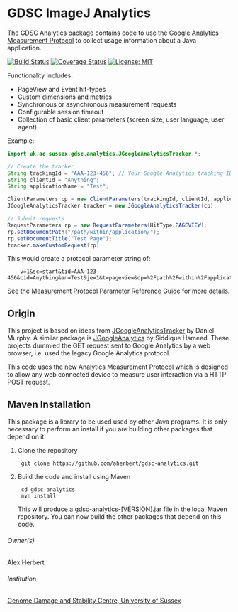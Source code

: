 GDSC ImageJ Analytics
=====================

The GDSC Analytics package contains code to use the
[Google Analytics Measurement Protocol](https://developers.google.com/analytics/devguides/collection/protocol/v1/)
to collect usage information about a Java application.

[![Build Status](https://travis-ci.com/aherbert/gdsc-analytics.svg?branch=master)](https://travis-ci.com/aherbert/gdsc-analytics)
[![Coverage Status](https://coveralls.io/repos/github/aherbert/gdsc-analytics/badge.svg?branch=master)](https://coveralls.io/github/aherbert/gdsc-analytics?branch=master)
[![License: MIT](https://img.shields.io/badge/License-MIT-yellow.svg)](https://opensource.org/licenses/MIT)

Functionality includes:

- PageView and Event hit-types
- Custom dimensions and metrics
- Synchronous or asynchronous measurement requests
- Configurable session timeout
- Collection of basic client parameters (screen size, user language, user agent)

Example:

```java
import uk.ac.sussex.gdsc.analytics.JGoogleAnalyticsTracker.*;

// Create the tracker
String trackingId = "AAA-123-456"; // Your Google Analytics tracking ID
String clientId = "Anything";
String applicationName = "Test";

ClientParameters cp = new ClientParameters(trackingId, clientId, applicationName);
JGoogleAnalyticsTracker tracker = new JGoogleAnalyticsTracker(cp);

// Submit requests
RequestParameters rp = new RequestParameters(HitType.PAGEVIEW);
rp.setDocumentPath("/path/within/application/");
rp.setDocumentTitle("Test Page");
tracker.makeCustomRequest(rp)
```

This would create a protocol parameter string of:

        v=1&sc=start&tid=AAA-123-456&cid=Anything&an=Test&je=1&t=pageview&dp=%2Fpath%2Fwithin%2Fapplication%2F&dt=Test+Page&qt=0

See the [Measurement Protocol Parameter Reference Guide](https://developers.google.com/analytics/devguides/collection/protocol/v1/parameters) for more details.

Origin
------

This project is based on ideas from
[JGoogleAnalyticsTracker](https://code.google.com/archive/p/jgoogleanalyticstracker/) by Daniel
Murphy. A similar package is
[JGoogleAnalytics](https://github.com/siddii/jgoogleanalytics) by Siddique Hameed. These
projects dummied the GET request sent to Google Analytics by a web browser, i.e. used the legacy Google Analytics protocol.

This code uses the new Analytics Measurement Protocol which is designed to
allow any web connected device to measure user interaction via a HTTP POST
request.


Maven Installation
------------------

This package is a library to be used used by other Java programs. It is only
necessary to perform an install if you are building other packages that depend
on it.

1. Clone the repository

        git clone https://github.com/aherbert/gdsc-analytics.git

2. Build the code and install using Maven

        cd gdsc-analytics
        mvn install

	This will produce a gdsc-analytics-[VERSION].jar file in the local Maven
	repository. You can now build the other packages that depend on this code.


###### Owner(s) ######
Alex Herbert

###### Institution ######
[Genome Damage and Stability Centre, University of Sussex](http://www.sussex.ac.uk/gdsc/)
